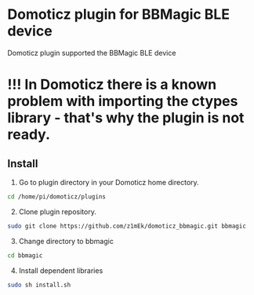 # Domoticz plugin for BBMagic BLE device
Domoticz plugin supported the BBMagic BLE device

# !!! In Domoticz there is a known problem with importing the ctypes library - that's why the plugin is not ready.

## Install

1. Go to plugin directory in your Domoticz home directory. 
```bash
cd /home/pi/domoticz/plugins
```
2. Clone plugin repository.
```bash
sudo git clone https://github.com/z1mEk/domoticz_bbmagic.git bbmagic
```
3. Change directory to bbmagic
```bash
cd bbmagic
```
4. Install dependent libraries
```bash
sudo sh install.sh
```
